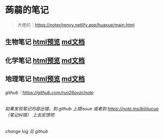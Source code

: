 # 蒟蒻的笔记

> 大佬的：<https://notechenyy.netlify.app/huaxue/main.html>

## 生物笔记 [html预览](./shengwu.html) [md文档](./shengwu.md)

## 化学笔记 [html预览](./huaxue.html) [md文档](./huaxue.md)

## 地理笔记 [html预览](./dili.html) [md文档](./dili.md)

###### github：<https://github.com/run26oyzr/note>

###### 如果发现笔记内容出错，到 github 上提issue 或者到 <https://note.ms/bijijiucuo>（笔记纠错） 上去反馈吧

###### change log 见 github
